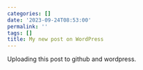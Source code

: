 ```yaml
---
categories: []
date: '2023-09-24T08:53:00'
permalink: ''
tags: []
title: My new post on WordPress
---
```


Uploading this post to github and wordpress. <br />